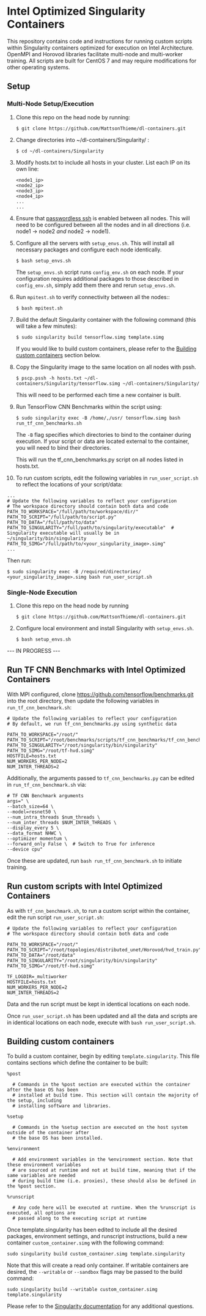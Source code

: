 # Intel Optimized Singularity Containers

This repository contains code and instructions for running custom scripts within Singularity containers optimized for execution on Intel Architecture. OpenMPI and Horovod libraries facilitate multi-node and multi-worker training. All scripts are built for CentOS 7 and may require modifications for other operating systems. 

## Setup

### Multi-Node Setup/Execution

1. Clone this repo on the head node by running:
   ```
   $ git clone https://github.com/MattsonThieme/dl-containers.git
   ``` 
2. Change directories into ~/dl-containers/Singularity/ :
   ```
   $ cd ~/dl-containers/Singularity
   ```
3. Modify hosts.txt to include all hosts in your cluster. List each IP on its own line:
   ```
   <node1_ip>
   <node2_ip>
   <node3_ip>
   <node4_ip>
   ...
   ...
   ```
4. Ensure that [passwordless ssh](https://www.tecmint.com/ssh-passwordless-login-using-ssh-keygen-in-5-easy-steps/) is enabled between all nodes. This will need to be configured between all the nodes and in all directions (i.e. node1 -> node2 _and_ node2 -> node1).
5. Configure all the servers with `setup_envs.sh`. This will install all necessary packages and configure each node identically.
   ```
   $ bash setup_envs.sh
   ```
   The `setup_envs.sh` script runs `config_env.sh` on each node. If your configuration requires additional packages to those described in `config_env.sh`, simply add them there and rerun `setup_envs.sh`.
6. Run `mpitest.sh` to verify connectivity between all the nodes::
   ```
   $ bash mpitest.sh
   ```
7. Build the default Singularity container with the following command (this will take a few minutes):
   ```
   $ sudo singularity build tensorflow.simg template.simg
   ```
   If you would like to build custom containers, please refer to the [Building custom containers](https://github.com/MattsonThieme/dl-containers/tree/master/Singularity#building-custom-containers) section below.

8. Copy the Singularity image to the same location on all nodes with pssh.
   ```
   $ pscp.pssh -h hosts.txt ~/dl-containers/Singularity/tensorflow.simg ~/dl-containers/Singularity/
   ```
   This will need to be performed each time a new container is built.

9. Run TensorFlow CNN Benchmarks within the script using:
   ```
   $ sudo singularity exec -B /home/,/usr/ tensorflow.simg bash run_tf_cnn_benchmarks.sh
   ```
   The `-B` flag specifies which directories to bind to the container during execution. If your script or data are located external to the container, you will need to bind their directories.

   This will run the tf_cnn_benchmarks.py script on all nodes listed in hosts.txt.

10. To run custom scripts, edit the following variables in `run_user_script.sh` to reflect the locations of your script/data:
   ```
   ...
   # Update the following variables to reflect your configuration
   # The workspace directory should contain both data and code
   PATH_TO_WORKSPACE="/full/path/to/workspace/dir/"
   PATH_TO_SCRIPT="/full/path/to/script.py"
   PATH_TO_DATA="/full/path/to/data"
   PATH_TO_SINGULARITY="/full/path/to/singularity/executable"  # Singularity executable will usually be in ~/singularity/bin/singularity
   PATH_TO_SIMG="/full/path/to/<your_singularity_image>.simg"
   ...
   ```
   Then run:
   ```
   $ sudo singularity exec -B /required/directories/ <your_singularity_image>.simg bash run_user_script.sh
   ```
   
### Single-Node Execution

1. Clone this repo on the head node by running
   ```
   $ git clone https://github.com/MattsonThieme/dl-containers.git
   ```
2. Configure local environment and install Singularity with `setup_envs.sh`.
   ```
   $ bash setup_envs.sh
   ```

--- IN PROGRESS ---

## Run TF CNN Benchmarks with Intel Optimized Containers

With MPI configured, clone https://github.com/tensorflow/benchmarks.git into the root directory, then update the following variables in `run_tf_cnn_benchmark.sh`:

```
# Update the following variables to reflect your configuration
# By default, we run tf_cnn_benchmarks.py using synthetic data

PATH_TO_WORKSPACE="/root/"
PATH_TO_SCRIPT="/root/benchmarks/scripts/tf_cnn_benchmarks/tf_cnn_benchmarks.py"
PATH_TO_SINGULARITY="/root/singularity/bin/singularity"
PATH_TO_SIMG="/root/tf-hvd.simg"
HOSTFILE=hosts.txt
NUM_WORKERS_PER_NODE=2
NUM_INTER_THREADS=2
```
Additionally, the arguments passed to `tf_cnn_benchmarks.py` can be edited in `run_tf_cnn_benchmark.sh` via:

```
# TF CNN Benchmark arguments
args=" \
--batch_size=64 \
--model=resnet50 \
--num_intra_threads $num_threads \
--num_inter_threads $NUM_INTER_THREADS \
--display_every 5 \
--data_format NHWC \
--optimizer momentum \
--forward_only False \  # Switch to True for inference
--device cpu"
```

Once these are updated, run `bash run_tf_cnn_benchmark.sh` to initiate training.

## Run custom scripts with Intel Optimized Containers

As with `tf_cnn_benchmark.sh`, to run a custom script within the container, edit the run script `run_user_script.sh`:

```
# Update the following variables to reflect your configuration
# The workspace directory should contain both data and code

PATH_TO_WORKSPACE="/root/"
PATH_TO_SCRIPT="/root/topologies/distributed_unet/Horovod/hvd_train.py"
PATH_TO_DATA="/root/data"
PATH_TO_SINGULARITY="/root/singularity/bin/singularity"
PATH_TO_SIMG="/root/tf-hvd.simg"

TF_LOGDIR=_multiworker
HOSTFILE=hosts.txt
NUM_WORKERS_PER_NODE=2
NUM_INTER_THREADS=2
```
Data and the run script must be kept in identical locations on each node. 

Once `run_user_script.sh` has been updated and all the data and scripts are in identical locations on each node, execute with `bash run_user_script.sh`. 

## Building custom containers

To build a custom container, begin by editing `template.singularity`. This file contains sections which define the container to be built:   

```
%post

  # Commands in the %post section are executed within the container after the base OS has been
  # installed at build time. This section will contain the majority of the setup, including 
  # installing software and libraries.

%setup

  # Commands in the %setup section are executed on the host system outside of the container after
  # the base OS has been installed.

%environment

  # Add environment variables in the %environment section. Note that these environment variables 
  # are sourced at runtime and not at build time, meaning that if the same variables are needed 
  # during build time (i.e. proxies), these should also be defined in the %post section.

%runscript

  # Any code here will be executed at runtime. When the %runscript is executed, all options are 
  # passed along to the executing script at runtime

```

Once template.singularity has been edited to include all the desired packages, environment settings, and runscript instructions, build a new container `custom_container.simg` with the following command:

```
sudo singularity build custom_container.simg template.singularity
```

Note that this will create a read only container. If writable containers are desired, the `--writable` or `--sandbox` flags may be passed to the build command:

```
sudo singularity build --writable custom_container.simg template.singularity
```

Please refer to the [Singularity documentation](https://www.sylabs.io/guides/2.6/user-guide/container_recipes.html) for any additional questions.
